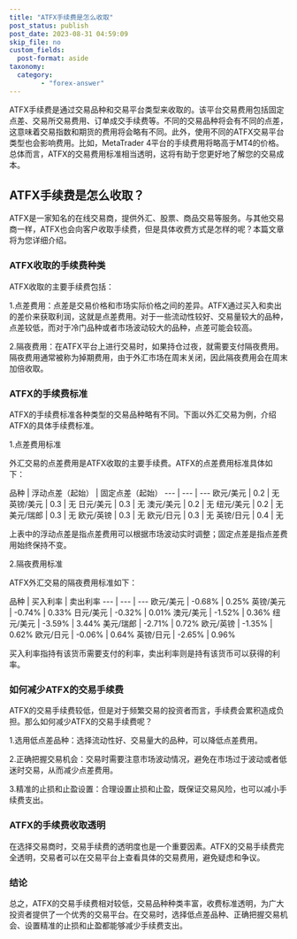 ```yaml
---
title: "ATFX手续费是怎么收取"
post_status: publish
post_date: 2023-08-31 04:59:09
skip_file: no
custom_fields: 
  post-format: aside
taxonomy:
  category:
        - "forex-answer"
---
```


ATFX手续费是通过交易品种和交易平台类型来收取的。该平台交易费用包括固定点差、交易所交易费用、订单成交手续费等。不同的交易品种将会有不同的点差，这意味着交易指数和期货的费用将会略有不同。此外，使用不同的ATFX交易平台类型也会影响费用。比如，MetaTrader 4平台的手续费用将略高于MT4的价格。总体而言，ATFX的交易费用标准相当透明，这将有助于您更好地了解您的交易成本。

## ATFX手续费是怎么收取？

ATFX是一家知名的在线交易商，提供外汇、股票、商品交易等服务。与其他交易商一样，ATFX也会向客户收取手续费，但是具体收费方式是怎样的呢？本篇文章将为您详细介绍。

### ATFX收取的手续费种类

ATFX收取的主要手续费包括：

1.点差费用：点差是交易价格和市场实际价格之间的差异。ATFX通过买入和卖出的差价来获取利润，这就是点差费用。对于一些流动性较好、交易量较大的品种，点差较低，而对于冷门品种或者市场波动较大的品种，点差可能会较高。

2.隔夜费用：在ATFX平台上进行交易时，如果持仓过夜，就需要支付隔夜费用。隔夜费用通常被称为掉期费用，由于外汇市场在周末关闭，因此隔夜费用会在周末加倍收取。

### ATFX的手续费标准

ATFX的手续费标准各种类型的交易品种略有不同。下面以外汇交易为例，介绍ATFX的具体手续费标准。

1.点差费用标准

外汇交易的点差费用是ATFX收取的主要手续费。ATFX的点差费用标准具体如下：

品种 | 浮动点差（起始） | 固定点差（起始） --- | --- | --- 欧元/美元 | 0.2 | 无 英镑/美元 | 0.3 | 无 日元/美元 | 0.3 | 无 澳元/美元 | 0.2 | 无 纽元/美元 | 0.2 | 无 美元/瑞郎 | 0.3 | 无 欧元/英镑 | 0.3 | 无 欧元/日元 | 0.3 | 无 英镑/日元 | 0.4 | 无

上表中的浮动点差是指点差费用可以根据市场波动实时调整；固定点差是指点差费用始终保持不变。

2.隔夜费用标准

ATFX外汇交易的隔夜费用标准如下：

品种 | 买入利率 | 卖出利率 --- | --- | --- 欧元/美元 | -0.68% | 0.25% 英镑/美元 | -0.74% | 0.33% 日元/美元 | -0.32% | 0.01% 澳元/美元 | -1.52% | 0.36% 纽元/美元 | -3.59% | 3.44% 美元/瑞郎 | -2.71% | 0.72% 欧元/英镑 | -1.35% | 0.62% 欧元/日元 | -0.06% | 0.64% 英镑/日元 | -2.65% | 0.96%

买入利率指持有该货币需要支付的利率，卖出利率则是持有该货币可以获得的利率。

### 如何减少ATFX的交易手续费

ATFX的交易手续费较低，但是对于频繁交易的投资者而言，手续费会累积造成负担。那么如何减少ATFX的交易手续费呢？

1.选用低点差品种：选择流动性好、交易量大的品种，可以降低点差费用。

2.正确把握交易机会：交易时需要注意市场波动情况，避免在市场过于波动或者低迷时交易，从而减少点差费用。

3.精准的止损和止盈设置：合理设置止损和止盈，既保证交易风险，也可以减小手续费支出。

### ATFX的手续费收取透明

在选择交易商时，交易手续费的透明度也是一个重要因素。ATFX的交易手续费完全透明，交易者可以在交易平台上查看具体的交易费用，避免疑虑和争议。

### 结论

总之，ATFX的交易手续费相对较低，交易品种种类丰富，收费标准透明，为广大投资者提供了一个优秀的交易平台。在交易时，选择低点差品种、正确把握交易机会、设置精准的止损和止盈都能够减少手续费支出。 
